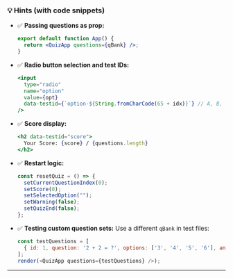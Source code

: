 ### 💡 Hints (with code snippets)

* ✅ **Passing questions as prop:**

  ```jsx
  export default function App() {
    return <QuizApp questions={qBank} />;
  }
  ```

* ✅ **Radio button selection and test IDs:**

  ```jsx
  <input
    type="radio"
    name="option"
    value={opt}
    data-testid={`option-${String.fromCharCode(65 + idx)}`} // A, B, C, D
  />
  ```

* ✅ **Score display:**

  ```jsx
  <h2 data-testid="score">
    Your Score: {score} / {questions.length}
  </h2>
  ```

* ✅ **Restart logic:**

  ```js
  const resetQuiz = () => {
    setCurrentQuestionIndex(0);
    setScore(0);
    setSelectedOption("");
    setWarning(false);
    setQuizEnd(false);
  };
  ```

* ✅ **Testing custom question sets:**
  Use a different `qBank` in test files:

  ```js
  const testQuestions = [
    { id: 1, question: '2 + 2 = ?', options: ['3', '4', '5', '6'], answer: '4' }
  ];
  render(<QuizApp questions={testQuestions} />);
  ```

---
